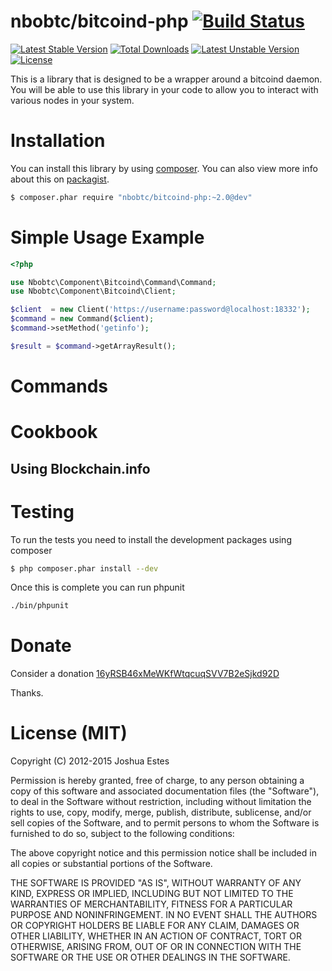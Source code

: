 nbobtc/bitcoind-php [![Build Status](https://travis-ci.org/nbobtc/bitcoind-php.png?branch=master)](https://travis-ci.org/nbobtc/bitcoind-php)
===================

[![Latest Stable Version](https://poser.pugx.org/nbobtc/bitcoind-php/v/stable.svg)](https://packagist.org/packages/nbobtc/bitcoind-php) [![Total Downloads](https://poser.pugx.org/nbobtc/bitcoind-php/downloads.svg)](https://packagist.org/packages/nbobtc/bitcoind-php) [![Latest Unstable Version](https://poser.pugx.org/nbobtc/bitcoind-php/v/unstable.svg)](https://packagist.org/packages/nbobtc/bitcoind-php) [![License](https://poser.pugx.org/nbobtc/bitcoind-php/license.svg)](https://packagist.org/packages/nbobtc/bitcoind-php)

This is a library that is designed to be a wrapper around a bitcoind daemon. You
will be able to use this library in your code to allow you to interact with
various nodes in your system.

# Installation

You can install this library by using [composer](http://getcomposer.org/). You
can also view more info about this on [packagist](https://packagist.org/packages/nbobtc/bitcoind-php).

```bash
$ composer.phar require "nbobtc/bitcoind-php:~2.0@dev"
```

# Simple Usage Example

```php
<?php

use Nbobtc\Component\Bitcoind\Command\Command;
use Nbobtc\Component\Bitcoind\Client;

$client  = new Client('https://username:password@localhost:18332');
$command = new Command($client);
$command->setMethod('getinfo');

$result = $command->getArrayResult();
```

# Commands


# Cookbook

## Using Blockchain.info

# Testing

To run the tests you need to install the development packages using composer

```bash
$ php composer.phar install --dev
```

Once this is complete you can run phpunit

```bash
./bin/phpunit
```

# Donate

Consider a donation [16yRSB46xMeWKfWtqcuqSVV7B2eSjkd92D](bitcoin:16yRSB46xMeWKfWtqcuqSVV7B2eSjkd92D)

Thanks.

# License (MIT)

Copyright (C) 2012-2015 Joshua Estes

Permission is hereby granted, free of charge, to any person obtaining a copy of
this software and associated documentation files (the "Software"), to deal in
the Software without restriction, including without limitation the rights to
use, copy, modify, merge, publish, distribute, sublicense, and/or sell copies of
the Software, and to permit persons to whom the Software is furnished to do so,
subject to the following conditions:

The above copyright notice and this permission notice shall be included in all
copies or substantial portions of the Software.

THE SOFTWARE IS PROVIDED "AS IS", WITHOUT WARRANTY OF ANY KIND, EXPRESS OR
IMPLIED, INCLUDING BUT NOT LIMITED TO THE WARRANTIES OF MERCHANTABILITY, FITNESS
FOR A PARTICULAR PURPOSE AND NONINFRINGEMENT. IN NO EVENT SHALL THE AUTHORS OR
COPYRIGHT HOLDERS BE LIABLE FOR ANY CLAIM, DAMAGES OR OTHER LIABILITY, WHETHER
IN AN ACTION OF CONTRACT, TORT OR OTHERWISE, ARISING FROM, OUT OF OR IN
CONNECTION WITH THE SOFTWARE OR THE USE OR OTHER DEALINGS IN THE SOFTWARE.
